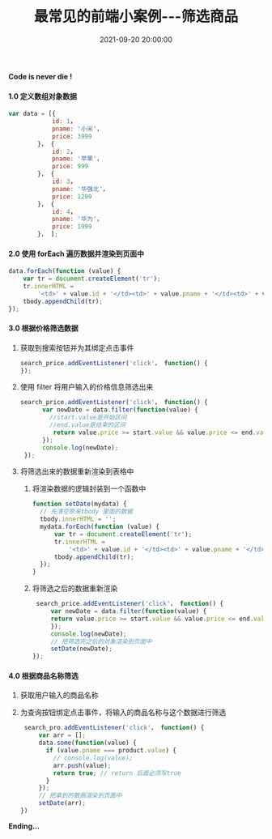 ﻿---
title: 最常见的前端小案例---筛选商品
type: 'tags'
categories: ['Web']
date: 2021-09-20 20:00:00
---

**Code is never die !**

#### 1.0 定义数组对象数据

```js
var data = [{
            id: 1，
            pname: '小米'，
            price: 3999
        }， {
            id: 2，
            pname: '苹果'，
            price: 999
        }， {
            id: 3，
            pname: '华强北'，
            price: 1299
        }， {
            id: 4，
            pname: '华为'，
            price: 1999
        }， ];
```

#### 2.0 使用 forEach 遍历数据并渲染到页面中

```js
data.forEach(function (value) {
	var tr = document.createElement('tr');
	tr.innerHTML =
		'<td>' + value.id + '</td><td>' + value.pname + '</td><td>' + value.price + '</td>';
	tbody.appendChild(tr);
});
```

#### 3.0 根据价格筛选数据

1. 获取到搜索按钮并为其绑定点击事件

   ```js
   search_price.addEventListener('click'， function() {
   });
   ```

2. 使用 filter 将用户输入的价格信息筛选出来

   ```js
   search_price.addEventListener('click'， function() {
         var newDate = data.filter(function(value) {
           //start.value是开始区间
           //end.value是结束的区间
         	return value.price >= start.value && value.price <= end.value;
         });
         console.log(newDate);
    });
   ```

3. 将筛选出来的数据重新渲染到表格中

   1. 将渲染数据的逻辑封装到一个函数中

      ```js
      function setDate(mydata) {
      	// 先清空原来tbody 里面的数据
      	tbody.innerHTML = '';
      	mydata.forEach(function (value) {
      		var tr = document.createElement('tr');
      		tr.innerHTML =
      			'<td>' + value.id + '</td><td>' + value.pname + '</td><td>' + value.price + '</td>';
      		tbody.appendChild(tr);
      	});
      }
      ```

   2. 将筛选之后的数据重新渲染

      ```js
       search_price.addEventListener('click'， function() {
           var newDate = data.filter(function(value) {
           return value.price >= start.value && value.price <= end.value;
           });
           console.log(newDate);
           // 把筛选完之后的对象渲染到页面中
           setDate(newDate);
      });
      ```

#### 4.0 根据商品名称筛选

1. 获取用户输入的商品名称

2. 为查询按钮绑定点击事件，将输入的商品名称与这个数据进行筛选

   ```js
    search_pro.addEventListener('click'， function() {
        var arr = [];
        data.some(function(value) {
          if (value.pname === product.value) {
            // console.log(value);
            arr.push(value);
            return true; // return 后面必须写true
          }
        });
        // 把拿到的数据渲染到页面中
        setDate(arr);
   })
   ```

**Ending...**
